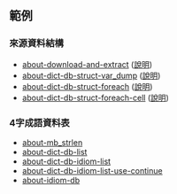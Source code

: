 

## 範例


### 來源資料結構

* [about-download-and-extract](about-download-and-extract) ([說明](https://samwhelp.github.io/note-php-office-for-read-dict-db/main/#/about-download-and-extract))
* [about-dict-db-struct-var_dump](about-dict-db-struct-var_dump) ([說明](https://samwhelp.github.io/note-php-office-for-read-dict-db/main/#/about-dict-db-struct?id=var_dump))
* [about-dict-db-struct-foreach](about-dict-db-struct-foreach) ([說明](https://samwhelp.github.io/note-php-office-for-read-dict-db/main/#/about-dict-db-struct?id=foreach))
* [about-dict-db-struct-foreach-cell](about-dict-db-struct-foreach-cell) ([說明](https://samwhelp.github.io/note-php-office-for-read-dict-db/main/#/about-dict-db-struct?id=column))


### 4字成語資料表

* [about-mb_strlen](about-mb_strlen)
* [about-dict-db-list](about-dict-db-list)
* [about-dict-db-idiom-list](about-dict-db-idiom-list)
* [about-dict-db-idiom-list-use-continue](about-dict-db-idiom-list-use-continue)
* [about-idiom-db](about-idiom-db)
